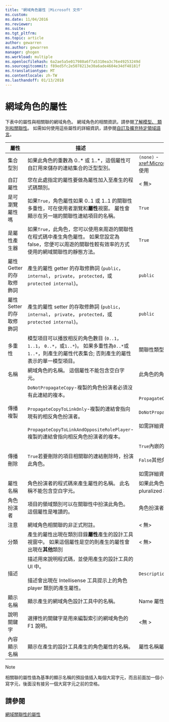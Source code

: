 ```yaml
---
title: "網域角色屬性 |Microsoft 文件"
ms.custom: 
ms.date: 11/04/2016
ms.reviewer: 
ms.suite: 
ms.tgt_pltfrm: 
ms.topic: article
author: gewarren
ms.author: gewarren
manager: ghogen
ms.workload: multiple
ms.openlocfilehash: 6a2ae5a5e017980a6f7a5310ea3c76e49253249d
ms.sourcegitcommit: f89ed5fc2e5078213e30a6ade4604e34df48181f
ms.translationtype: MT
ms.contentlocale: zh-TW
ms.lasthandoff: 01/13/2018
---
```

# <a name="properties-of-domain-roles"></a>網域角色的屬性
下表中的屬性與相關聯的網域角色。 網域角色的相關資訊，請參閱[了解模型、 類別和關聯性](../modeling/understanding-models-classes-and-relationships.md)。 如需如何使用這些屬性的詳細資訊，請參閱[自訂及擴充特定領域語言](../modeling/customizing-and-extending-a-domain-specific-language.md)。  
  
|屬性|描述|預設|  
|--------------|-----------------|-------------|  
|集合型別|如果此角色的重數為 0..* 或 1..\*，這個屬性可自訂用來儲存的連結集合的泛型型別。|`(none)` - <xref:Microsoft.VisualStudio.Modeling.LinkedElementCollection%601>使用|  
|自訂屬性|您在此處指定的屬性要做為屬性加入至產生的程式碼類別。|< 無\>|  
|是可瀏覽屬性嗎|如果`True`，角色屬性如果 0..1 或 1..1 的關聯性多重性，可在使用者瀏覽和**屬性**視窗。 屬性會顯示在另一端的關聯性連結項目的名稱。|`True`|  
|是屬性產生器|如果`True`，此角色，您可以使用來周遊的關聯性在程式碼中產生角色屬性。 如果您設定為 false，您便可以周遊的關聯性較有效率的方式使用的網域關聯性的靜態方法。|`True`|  
|屬性 Getter 的存取修飾詞|產生的屬性 getter 的存取修飾詞 (`public`， `internal`， `private`， `protected`，或`protected internal`)。|`public`|  
|屬性 Setter 的存取修飾詞|產生的屬性 setter 的存取修飾詞 (`public`， `internal`， `private`， `protected`，或`protected internal`)。|`public`|  
|多重性|模型項目可以播放相反的角色數目 (`0..1`， `1..1`， `0..*`，或`1..*`)。 如果多重性為`0..*`或`1..*`，則產生的屬性代表集合; 否則產生的屬性表示的單一模型項目。|關聯性類型而定，以及是否這是關聯性中的來源或目標角色。|  
|名稱|網域角色的名稱。 這個屬性不能包含空白字元。|此角色的角色扮演者的領域類別名稱。|  
|傳播複製|`DoNotPropagateCopy`-複製的角色扮演者必須沒有此連結的複本。<br /><br /> `PropagateCopyToLinkOnly`-複製的連結會指向現有的相反角色扮演者。<br /><br /> `PropagateCopyToLinkAndOppositeRolePlayer`-複製的連結會指向相反角色扮演者的複本。|`PropagateCopyToLinkAndOppositeRolePlayer`內嵌來源角色。<br /><br /> `DoNotPropagateCopy`其他角色。<br /><br /> 如需詳細資訊，請參閱[自訂複製行為](../modeling/customizing-copy-behavior.md)|  
|傳播刪除|`True`若要刪除的項目相關聯的連結刪除時，扮演此角色。|`True`內嵌的角色的目標。<br /><br /> `False`其他角色。<br /><br /> 如需詳細資訊，請參閱[自訂刪除行為](../modeling/customizing-deletion-behavior.md)。|  
|屬性名稱|角色扮演者的程式碼來產生屬性的名稱。 此名稱不能包含空白字元。|如果此角色擁有零對一的相反角色名稱或一對一的多重性。否則，pluralized 相反的角色名稱。|  
|角色扮演者|項目的領域類別可以在關聯性中扮演此角色。 這個屬性是唯讀的。|角色扮演者，此角色的領域類別。|  
|注意|網域角色相關聯的非正式附註。|< 無\>|  
|分類|產生的屬性出現在類別目錄**屬性**產生的設計工具視窗中。 如果這個屬性是空的則產生的屬性會出現在**其他**類別|< 無\>|  
|描述|描述用來說明程式碼，並使用產生的設計工具的 UI 中。<br /><br /> 描述會出現在 Intellisense 工具提示上的角色 player 類別的產生屬性。|`Description for`*角色的完整名稱*|  
|顯示名稱|顯示產生的網域角色設計工具中的名稱。|Name 屬性調整過的值。|  
|說明關鍵字|選擇性的關鍵字是用來編製索引的網域角色的 F1 說明。|\<無 >|  
|內容顯示名稱|顯示在產生的設計工具產生的角色屬性的名稱。|屬性名稱屬性調整過的值。|  
  
> [!NOTE]
>  相關聯的屬性值為基準的顯示名稱的預設值插入每個大寫字元，而且前面加一個小寫字元，後面沒有接另一個大寫字元之前的空格。  
  
## <a name="see-also"></a>請參閱  
 [網域關聯性的屬性](../modeling/properties-of-domain-relationships.md)